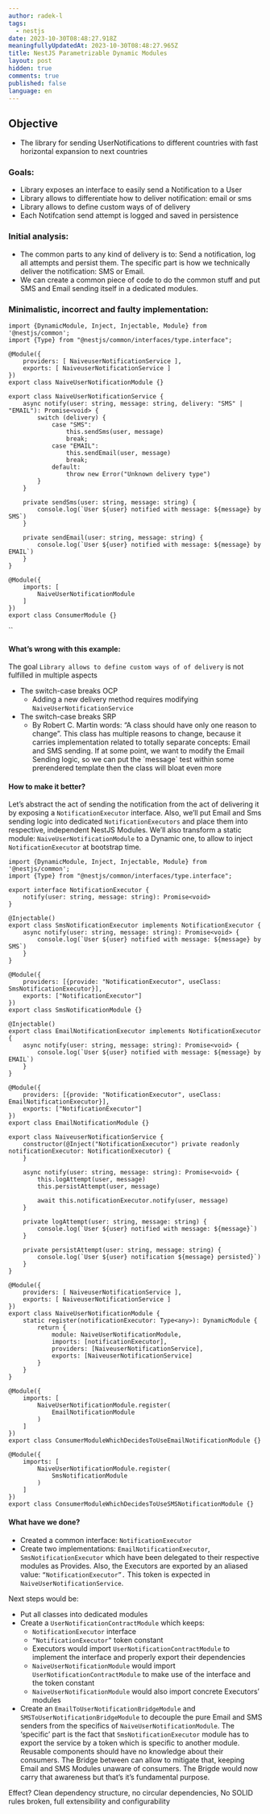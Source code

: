 ```yaml
---
author: radek-l
tags:
  - nestjs
date: 2023-10-30T08:48:27.918Z
meaningfullyUpdatedAt: 2023-10-30T08:48:27.965Z
title: NestJS Parametrizable Dynamic Modules
layout: post
hidden: true
comments: true
published: false
language: en
---
```

## Objective

* The library for sending UserNotifications to different countries with fast horizontal expansion to next countries

### Goals:

* Library exposes an interface to easily send a Notification to a User
* Library allows to differentiate how to deliver notification: email or sms
* Library allows to define custom ways of of delivery
* Each Notifcation send attempt is logged and saved in persistence

### Initial analysis:

* The common parts to any kind of delivery is to: Send a notification, log all attempts and persist them. The specific part is how we technically deliver the notification: SMS or Email.
* We can create a common piece of code to do the common stuff and put SMS and Email sending itself in a dedicated modules.

### Minimalistic, incorrect and faulty implementation:

```
import {DynamicModule, Inject, Injectable, Module} from '@nestjs/common';
import {Type} from "@nestjs/common/interfaces/type.interface";

@Module({
    providers: [ NaiveuserNotificationService ],
    exports: [ NaiveuserNotificationService ]
})
export class NaiveUserNotificationModule {}

export class NaiveUserNotificationService {
    async notify(user: string, message: string, delivery: "SMS" | "EMAIL"): Promise<void> {
        switch (delivery) {
            case "SMS":
                this.sendSms(user, message)
                break;
            case "EMAIL":
                this.sendEmail(user, message)
                break;
            default: 
                throw new Error("Unknown delivery type")
        }
    }

    private sendSms(user: string, message: string) {
        console.log(`User ${user} notified with message: ${message} by SMS`)
    }

    private sendEmail(user: string, message: string) {
        console.log(`User ${user} notified with message: ${message} by EMAIL`)
    }
}

@Module({
    imports: [
        NaiveUserNotificationModule
    ]
})
export class ConsumerModule {}
```

``

#### **What’s wrong with this example:**

The goal `Library allows to define custom ways of of delivery` is not fulfilled in multiple aspects

* The switch-case breaks OCP 
  * Adding a new delivery method requires modifying `NaiveUserNotificationService`
* The switch-case breaks SRP
  * By Robert C. Martin words: “A class should have only one reason to change”. This class has multiple reasons to change, because it carries implementation related to totally separate concepts: Email and SMS sending. If at some point, we want to modify the Email Sending logic, so we can put the \`message\` test within some prerendered template then the class will bloat even more

#### How to make it better?

Let’s abstract the act of sending the notification from the act of delivering it by exposing a `NotificationExecutor` interface. Also, we’ll put Email and Sms sending logic into dedicated `NotificationExecutors` and place them into respective, independent NestJS Modules. We’ll also transform a static module: `NaiveUserNotificationModule` to a Dynamic one, to allow to inject `NotificationExecutor` at bootstrap time.

```
import {DynamicModule, Inject, Injectable, Module} from '@nestjs/common';
import {Type} from "@nestjs/common/interfaces/type.interface";

export interface NotificationExecutor {
    notify(user: string, message: string): Promise<void>
}

@Injectable()
export class SmsNotificationExecutor implements NotificationExecutor {
    async notify(user: string, message: string): Promise<void> {
        console.log(`User ${user} notified with message: ${message} by SMS`)
    }
}

@Module({
    providers: [{provide: "NotificationExecutor", useClass: SmsNotificationExecutor}],
    exports: ["NotificationExecutor"]
})
export class SmsNotificationModule {}

@Injectable()
export class EmailNotificationExecutor implements NotificationExecutor {
    async notify(user: string, message: string): Promise<void> {
        console.log(`User ${user} notified with message: ${message} by EMAIL`)
    }
}

@Module({
    providers: [{provide: "NotificationExecutor", useClass: EmailNotificationExecutor}],
    exports: ["NotificationExecutor"]
})
export class EmailNotificationModule {}

export class NaiveuserNotificationService {
    constructor(@Inject("NotificationExecutor") private readonly notificationExecutor: NotificationExecutor) {
    }

    async notify(user: string, message: string): Promise<void> {
        this.logAttempt(user, message)
        this.persistAttempt(user, message)

        await this.notificationExecutor.notify(user, message)
    }

    private logAttempt(user: string, message: string) {
        console.log(`User ${user} notified with message: ${message}`)
    }

    private persistAttempt(user: string, message: string) {
        console.log(`User ${user} notification ${message} persisted}`)
    }
}

@Module({
    providers: [ NaiveuserNotificationService ],
    exports: [ NaiveuserNotificationService ]
})
export class NaiveUserNotificationModule {
    static register(notificationExecutor: Type<any>): DynamicModule {
        return {
            module: NaiveUserNotificationModule,
            imports: [notificationExecutor],
            providers: [NaiveuserNotificationService],
            exports: [NaiveuserNotificationService]
        }
    }
}

@Module({
    imports: [
        NaiveUserNotificationModule.register(
            EmailNotificationModule
        )
    ]
})
export class ConsumerModuleWhichDecidesToUseEmailNotificationModule {}

@Module({
    imports: [
        NaiveUserNotificationModule.register(
            SmsNotificationModule
        )
    ]
})
export class ConsumerModuleWhichDecidesToUseSMSNotificationModule {}
```

#### What have we done?

* Created a common interface: `NotificationExecutor`
* Create two implementations: `EmailNotificationExecutor`, `SmsNotificationExecutor` which have been delegated to their respective modules as Provides. Also, the Executors are exported by an aliased value: `“NotificationExecutor”.` This token is expected in `NaiveUserNotificationService`.

Next steps would be:

* Put all classes into dedicated modules
* Create a `UserNotificationContractModule` which keeps:
  * `NotificationExecutor` interface
  * `“NotificationExecutor”` token constant
  * Executors would import `UserNotificationContractModule` to implement the interface and properly export their dependencies
  * `NaiveUserNotificationModule` would import `UserNotificationContractModule` to make use of the interface and the token constant
  * `NaiveUserNotificationModule` would also import concrete Executors’ modules
* Create an `EmailToUserNotificationBridgeModule` and `SMSToUserNotificationBridgeModule` to decouple the pure Email and SMS senders from the specifics of `NaiveUserNotificationModule`. The ‘specific’ part is the fact that `SmsNotificationExecutor` module has to export the service by a token which is specific to another module. Reusable components should have no knowledge about their consumers. The Bridge between can allow to mitigate that, keeping Email and SMS Modules unaware of consumers. The Brigde would now carry that awareness but that’s it’s fundamental purpose.

Effect? Clean dependency structure, no circular dependencies, No SOLID rules broken, full extensibility and configurability